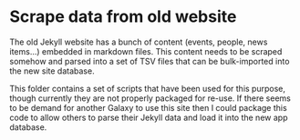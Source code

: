 # Scrape data from old website

The old Jekyll website has a bunch of content (events, people, news items...) embedded in markdown files. This content needs to be scraped somehow and parsed into a set of TSV files that can be bulk-imported into the new site database.

This folder contains a set of scripts that have been used for this purpose, though currently they are not properly packaged for re-use. If there seems to be demand for another Galaxy to use this site then I could package this code to allow others to parse their Jekyll data and load it into the new app database.
